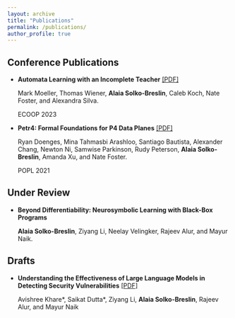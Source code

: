 ```yaml
---
layout: archive
title: "Publications"
permalink: /publications/
author_profile: true
---
```


## Conference Publications

*   **Automata Learning with an Incomplete Teacher** [[PDF]](https://alaiasolkobreslin.github.io/files/ecoop23.pdf)

    Mark Moeller, Thomas Wiener, **Alaia Solko-Breslin**, Caleb Koch, Nate Foster, and Alexandra Silva. 

    ECOOP 2023

*  **Petr4: Formal Foundations for P4 Data Planes** [[PDF]](https://alaiasolkobreslin.github.io/files/popl21.pdf)

    Ryan Doenges, Mina Tahmasbi Arashloo, Santiago Bautista, Alexander Chang, Newton Ni, Samwise Parkinson, Rudy Peterson, **Alaia Solko-Breslin**, Amanda Xu, and Nate Foster.

    POPL 2021

## Under Review

* **Beyond Differentiability: Neurosymbolic Learning with Black-Box Programs**

  **Alaia Solko-Breslin**, Ziyang Li, Neelay Velingker, Rajeev Alur, and Mayur Naik.

## Drafts

* **Understanding the Effectiveness of Large Language Models in Detecting Security Vulnerabilities** [[PDF]](https://arxiv.org/pdf/2311.16169.pdf)

  Avishree Khare\*, Saikat Dutta\*, Ziyang Li, **Alaia Solko-Breslin**, Rajeev Alur, and Mayur Naik
